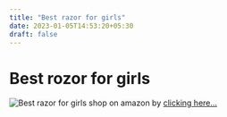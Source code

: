 ```yaml
---
title: "Best razor for girls"
date: 2023-01-05T14:53:20+05:30
draft: false
---
```


# Best rozor for girls

![Best razor for girls](/image/razor.jpg)
shop on amazon by [clicking here...](https://amzn.to/3weGYLQ)
